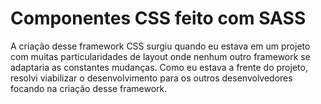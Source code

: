 # Componentes CSS feito com SASS

A criação desse framework CSS surgiu quando eu estava em um projeto com muitas particularidades de layout onde nenhum outro framework se adaptaria as constantes mudanças. Como eu estava a frente do projeto, resolvi viabilizar o desenvolvimento para os outros desenvolvedores focando na criação desse framework.
